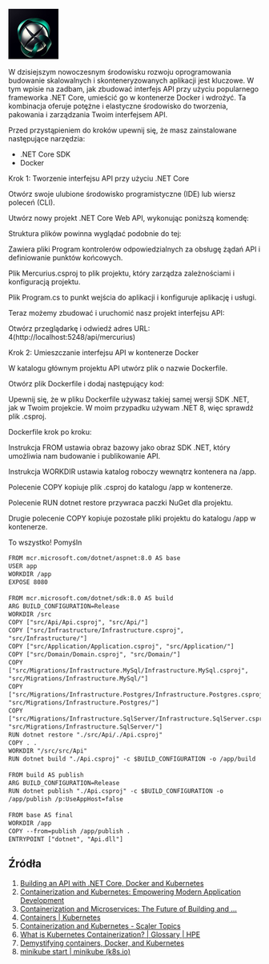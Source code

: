 ![Logo](/images/logo.png)


W dzisiejszym nowoczesnym środowisku rozwoju oprogramowania budowanie skalowalnych i skonteneryzowanych aplikacji jest kluczowe. W tym wpisie na zadbam, jak zbudować interfejs API przy użyciu popularnego frameworka .NET Core, umieścić go w kontenerze Docker i wdrożyć. Ta kombinacja oferuje potężne i elastyczne środowisko do tworzenia, pakowania i zarządzania Twoim interfejsem API. 

Przed przystąpieniem do kroków upewnij się, że masz zainstalowane następujące narzędzia: 

* .NET Core SDK 
* Docker 


Krok 1: Tworzenie interfejsu API przy użyciu .NET Core 

Otwórz swoje ulubione środowisko programistyczne (IDE) lub wiersz poleceń (CLI). 

Utwórz nowy projekt .NET Core Web API, wykonując poniższą komendę: 

Struktura plików powinna wyglądać podobnie do tej: 

Zawiera pliki Program kontrolerów odpowiedzialnych za obsługę żądań API i definiowanie punktów końcowych. 

Plik Mercurius.csproj to plik projektu, który zarządza zależnościami i konfiguracją projektu. 

Plik Program.cs to punkt wejścia do aplikacji i konfiguruje aplikację i usługi. 

Teraz możemy zbudować i uruchomić nasz projekt interfejsu API: 

Otwórz przeglądarkę i odwiedź adres URL: 4(http://localhost:5248/api/mercurius) 

Krok 2: Umieszczanie interfejsu API w kontenerze Docker 

W katalogu głównym projektu API utwórz plik o nazwie Dockerfile. 

Otwórz plik Dockerfile i dodaj następujący kod: 

Upewnij się, że w pliku Dockerfile używasz takiej samej wersji SDK .NET, jak w Twoim projekcie. W moim przypadku używam .NET 8, więc sprawdź plik .csproj. 

Dockerfile krok po kroku: 

Instrukcja FROM ustawia obraz bazowy jako obraz SDK .NET, który umożliwia nam budowanie i publikowanie API. 

Instrukcja WORKDIR ustawia katalog roboczy wewnątrz kontenera na /app. 

Polecenie COPY kopiuje plik .csproj do katalogu /app w kontenerze. 

Polecenie RUN dotnet restore przywraca paczki NuGet dla projektu. 

Drugie polecenie COPY kopiuje pozostałe pliki projektu do katalogu /app w kontenerze. 

To wszystko! Pomyśln 

```
FROM mcr.microsoft.com/dotnet/aspnet:8.0 AS base
USER app
WORKDIR /app
EXPOSE 8080

FROM mcr.microsoft.com/dotnet/sdk:8.0 AS build
ARG BUILD_CONFIGURATION=Release
WORKDIR /src
COPY ["src/Api/Api.csproj", "src/Api/"]
COPY ["src/Infrastructure/Infrastructure.csproj", "src/Infrastructure/"]
COPY ["src/Application/Application.csproj", "src/Application/"]
COPY ["src/Domain/Domain.csproj", "src/Domain/"]
COPY ["src/Migrations/Infrastructure.MySql/Infrastructure.MySql.csproj", "src/Migrations/Infrastructure.MySql/"]
COPY ["src/Migrations/Infrastructure.Postgres/Infrastructure.Postgres.csproj", "src/Migrations/Infrastructure.Postgres/"]
COPY ["src/Migrations/Infrastructure.SqlServer/Infrastructure.SqlServer.csproj", "src/Migrations/Infrastructure.SqlServer/"]
RUN dotnet restore "./src/Api/./Api.csproj"
COPY . .
WORKDIR "/src/src/Api"
RUN dotnet build "./Api.csproj" -c $BUILD_CONFIGURATION -o /app/build

FROM build AS publish
ARG BUILD_CONFIGURATION=Release
RUN dotnet publish "./Api.csproj" -c $BUILD_CONFIGURATION -o /app/publish /p:UseAppHost=false

FROM base AS final
WORKDIR /app
COPY --from=publish /app/publish .
ENTRYPOINT ["dotnet", "Api.dll"]

```



## Źródła 
1. [Building an API with .NET Core, Docker and Kubernetes](https://medium.com/@josesousa8/building-an-api-with-net-core-docker-and-kubernetes-aa3e02add0c) 
2. [Containerization and Kubernetes: Empowering Modern Application Development](https://www.wwt.com/blog/containerization-and-kubernetes-empowering-modern-application-development) 
3. [Containerization and Microservices: The Future of Building and ...](https://dev.to/kingsley/containerization-and-microservices-the-future-of-building-and-deploying-modern-applications-1pia) 
4. [Containers | Kubernetes](https://kubernetes.io/docs/concepts/containers/) 
5. [Containerization and Kubernetes - Scaler Topics](https://www.scaler.com/topics/kubernetes/kubernetes-containerization/) 
6. [What is Kubernetes Containerization? | Glossary | HPE](https://www.hpe.com/us/en/what-is/kubernetes-containerization.html) 
7. [Demystifying containers, Docker, and Kubernetes](https://cloudblogs.microsoft.com/opensource/2019/07/15/how-to-get-started-containers-docker-kubernetes/)
8. [minikube start | minikube (k8s.io)](https://minikube.sigs.k8s.io/docs/start/) 

 



